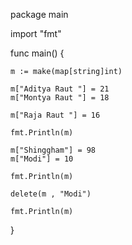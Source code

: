 

package main 

import "fmt"

func main() {

	m := make(map[string]int) 

	m["Aditya Raut "] = 21
	m["Montya Raut "] = 18 

	m["Raja Raut "] = 16 

	fmt.Println(m)

	m["Shinggham"] = 98 
	m["Modi"] = 10 

	fmt.Println(m)

	delete(m , "Modi")

	fmt.Println(m)
}